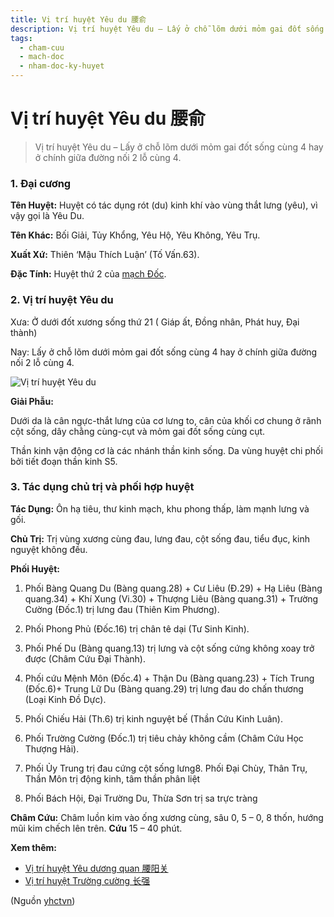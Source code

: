 ```yaml
---
title: Vị trí huyệt Yêu du 腰俞
description: Vị trí huyệt Yêu du – Lấy ở chỗ lõm dưới mỏm gai đốt sống cùng 4 hay ở chính giữa đường nối 2 lỗ cùng 4.
tags:
  - cham-cuu
  - mach-doc
  - nham-doc-ky-huyet
---
```


# Vị trí huyệt Yêu du 腰俞 

> Vị trí huyệt Yêu du – Lấy ở chỗ lõm dưới mỏm gai đốt sống cùng 4 hay ở chính giữa đường nối 2 lỗ cùng 4.

### 1. Đại cương

**Tên Huyệt:** Huyệt có tác dụng rót (du) kinh khí vào vùng thắt lưng (yêu), vì vậy gọi là Yêu Du.

**Tên Khác:** Bối Giải, Tủy Khổng, Yêu Hộ, Yêu Không, Yêu Trụ.

**Xuất Xứ:** Thiên ‘Mậu Thích Luận’ (Tố Vấn.63).

**Đặc Tính:** Huyệt thứ 2 của [mạch Đốc](/yhctvn/dai-cuong-mach-doc/).

### 2. Vị trí huyệt Yêu du

Xưa: Ở dưới đốt xương sống thứ 21 ( Giáp ất, Đồng nhân, Phát huy, Đại thành)

Nay: Lấy ở chỗ lõm dưới mỏm gai đốt sống cùng 4 hay ở chính giữa đường nối 2 lỗ cùng 4.

![Vị trí huyệt Yêu du](/imgs/yhctvn/huyet-yeu-du-300x187.jpg)

**Giải Phẫu:**

Dưới da là cân ngực-thắt lưng của cơ lưng to, cân của khối cơ chung ở rãnh cột sống, dây chằng cùng-cụt và mỏm gai đốt sống cùng cụt.

Thần kinh vận động cơ là các nhánh thần kinh sống. Da vùng huyệt chi phối bởi tiết đoạn thần kinh S5.

### 3. Tác dụng chủ trị và phối hợp huyệt

**Tác Dụng:** Ôn hạ tiêu, thư kinh mạch, khu phong thấp, làm mạnh lưng và gối.

**Chủ Trị:** Trị vùng xương cùng đau, lưng đau, cột sống đau, tiểu đục, kinh nguyệt không đều.

**Phối Huyệt:**

1. Phối Bàng Quang Du (Bàng quang.28) + Cư Liêu (Đ.29) + Hạ Liêu (Bàng quang.34) + Khí Xung (Vi.30) + Thượng Liêu (Bàng quang.31) + Trường Cường (Đốc.1) trị lưng đau (Thiên Kim Phương).
2. Phối Phong Phủ (Đốc.16) trị chân tê dại (Tư Sinh Kinh).
3. Phối Phế Du (Bàng quang.13) trị lưng và cột sống cứng không xoay trở được (Châm Cứu Đại Thành).
4. Phối cứu Mệnh Môn (Đốc.4) + Thận Du (Bàng quang.23) + Tích Trung (Đốc.6)+ Trung Lữ Du (Bàng quang.29) trị lưng đau do chấn thương (Loại Kinh Đồ Dực).

5. Phối Chiếu Hải (Th.6) trị kinh nguyệt bế (Thần Cứu Kinh Luân).
6. Phối Trường Cường (Đốc.1) trị tiêu chảy không cầm (Châm Cứu Học Thượng Hải).
7. Phối Ủy Trung trị đau cứng cột sống lưng8. Phối Đại Chùy, Thân Trụ, Thần Môn trị động kinh, tâm thần phân liệt
8. Phối Bách Hội, Đại Trường Du, Thừa Sơn trị sa trực tràng

**Châm Cứu:** Châm luồn kim vào ống xương cùng, sâu 0, 5 – 0, 8 thốn, hướng mũi kim chếch lên trên. **Cứu** 15 – 40 phút.

**Xem thêm:**

* [Vị trí huyệt Yêu dương quan 腰阳关](/yhctvn/vi-tri-huyet-yeu-duong-quan-%e8%85%b0%e9%98%b3%e5%85%b3/)
* [Vị trí huyệt Trường cường 长强](/yhctvn/vi-tri-huyet-truong-cuong-%e9%95%bf%e5%bc%ba/)

(Nguồn <a href="https://yhctvn.com/vi-tri-huyet-yeu-du-%e8%85%b0%e4%bf%9e/" target="_blank">yhctvn</a>)
